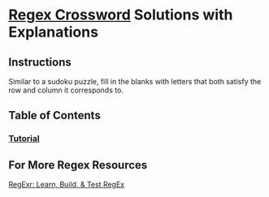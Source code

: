 # [Regex Crossword](https://regexcrossword.com/) Solutions with Explanations 

## Instructions 

Similar to a sudoku puzzle, fill in the blanks with letters that both satisfy the row and column it corresponds to.

## Table of Contents

### [Tutorial](https://github.com/mc811mc/regex-crossword/blob/main/solutions/tutorial.md)
## For More Regex Resources
  
[RegExr: Learn, Build, & Test RegEx](https://regexr.com/)
